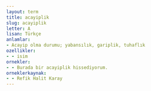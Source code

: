 ```yaml
---
layout: term
title: acayiplik
slug: acayiplik
letter: A
lisan: Türkçe
anlamlar:
- Acayip olma durumu; yabansılık, gariplik, tuhaflık
ozellikler:
- - isim
ornekler:
- - Burada bir acayiplik hissediyorum.
orneklerkaynak:
- - Refik Halit Karay
---
```

